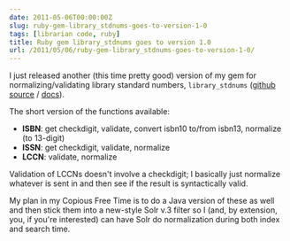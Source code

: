 ```yaml
---
date: 2011-05-06T00:00:00Z
slug: ruby-gem-library_stdnums-goes-to-version-1-0
tags: [librarian code, ruby]
title: Ruby gem library_stdnums goes to version 1.0
url: /2011/05/06/ruby-gem-library_stdnums-goes-to-version-1-0/
---
```


I just released another (this time pretty good) version of my gem for normalizing/validating library standard numbers, `library_stdnums` ([github source](https://github.com/billdueber/library_stdnums) / [docs](http://rubydoc.info/github/billdueber/library_stdnums/master/frames)).

The short version of the functions available:

* **ISBN**: get checkdigit, validate, convert isbn10 to/from isbn13, normalize (to 13-digit)
* **ISSN**: get checkdigit, validate, normalize
* **LCCN**: validate, normalize

Validation of LCCNs doesn't involve a checkdigit; I basically just normalize whatever is sent in and then see if the result is syntactically valid.

My plan in my Copious Free Time is to do a Java version of these as well and then stick them into a new-style Solr v.3 filter so I (and, by extension, you, if you're interested) can have Solr do normalization during both index and search time.
